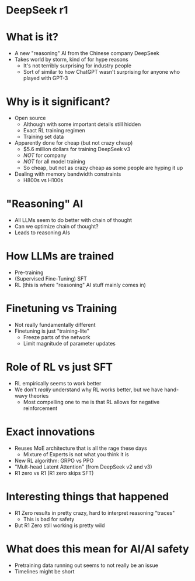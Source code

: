 # DeepSeek r1

# What is it?

+ A new "reasoning" AI from the Chinese company DeepSeek
+ Takes world by storm, kind of for hype reasons
    * It's not terribly surprising for industry people
    * Sort of similar to how ChatGPT wasn't surprising for anyone who played
      with GPT-3

# Why is it significant?

+ Open source
    * Although with some important details still hidden
    * Exact RL training regimen
    * Training set data
+ Apparently done for cheap (but not crazy cheap)
    * $5.6 million dollars for training DeepSeek v3
    * _NOT_ for company
    * _NOT_ for all model training
    * So cheap, but not as crazy cheap as some people are hyping it up
+ Dealing with memory bandwidth constraints
    * H800s vs H100s

# "Reasoning" AI

+ All LLMs seem to do better with chain of thought
+ Can we optimize chain of thought?
+ Leads to reasoning AIs

# How LLMs are trained

+ Pre-training
+ (Supervised Fine-Tuning) SFT
+ RL (this is where "reasoning" AI stuff mainly comes in)

# Finetuning vs Training

+ Not really fundamentally different
+ Finetuning is just "training-lite"
    * Freeze parts of the network
    * Limit magnitude of parameter updates

# Role of RL vs just SFT

+ RL empirically seems to work better
+ We don't *really* understand why RL works better, but we have hand-wavy
  theories
    * Most compelling one to me is that RL allows for negative reinforcement

# Exact innovations

+ Reuses MoE architecture that is all the rage these days
    * Mixture of Experts is not what you think it is
+ New RL algorithm: GRPO vs PPO
+ "Mult-head Latent Attention" (from DeepSeek v2 and v3)
+ R1 zero vs R1 (R1 zero skips SFT)

# Interesting things that happened

+ R1 Zero results in pretty crazy, hard to interpret reasoning "traces"
    * This is bad for safety
+ But R1 Zero still working is pretty wild

# What does this mean for AI/AI safety

+ Pretraining data running out seems to not really be an issue
+ Timelines might be short
